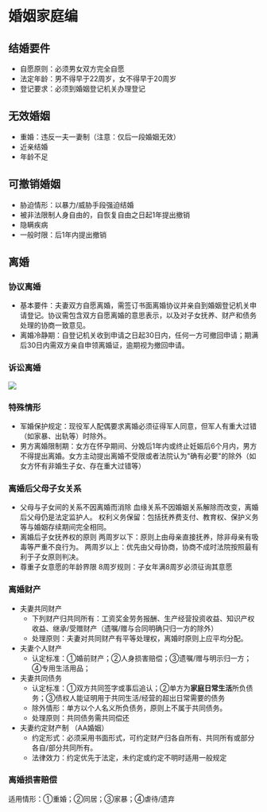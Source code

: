 # 婚姻家庭编
##  结婚要件
- 自愿原则：必须男女双方完全自愿
- 法定年龄：男不得早于22周岁，女不得早于20周岁
- 登记要求：必须到婚姻登记机关办理登记
## 无效婚姻
- 重婚：违反一夫一妻制（注意：仅后一段婚姻无效）
- 近亲结婚
- 年龄不足
## 可撤销婚姻
- 胁迫情形：以暴力/威胁手段强迫结婚
- 被非法限制人身自由的，自恢复自由之日起1年提出撤销
- 隐瞒疾病
-  一般时限：后1年内提出撤销

## 离婚
### 协议离婚
- 基本要件：夫妻双方自愿离婚，需签订书面离婚协议并亲自到婚姻登记机关申请登记。协议需包含双方自愿离婚的意思表示，以及对子女抚养、财产和债务处理的协商一致意见。
- 离婚冷静期：自登记机关收到申请之日起30日内，任何一方可撤回申请；期满后30日内需双方亲自申领离婚证，逾期视为撤回申请。
### 诉讼离婚
![](https://bdct01.baidupcs.com/file/p-1cb628d8a402ac9361c2b079bf5d3c39-40-2025042100-6?bkt=en-3de6f374fcad9f514a94920d227b7f50&fid=282335-250528-&time=1759549493&sign=FDTAXUVGEQlBHSKfWqij-GBWOGYTBgG0KqHy7wNbwoLTVMyJyK6xE-bWU1nm4N0KkPrl67B3bGevCZW6Y%3D&to=139&size=10&sta_dx=10&sta_cs=0&sta_ft=&sta_ct=7&sta_mt=7&fm2=MH%2CBaoding%2CAnywhere%2C%2C%E6%B9%96%E5%8D%97%2Cct&ctime=0&mtime=0&dt3=0&resv0=-1&resv1=0&resv2=rlim&resv3=5&resv4=10&vuk=0&iv=2&vl=0&htype=&randtype=&newver=1&newfm=1&secfm=1&flow_ver=3&pkey=en-b3d350d5b4e398702719353b4157b2fa351b3af0cb2c72a34551c7d1072299e3f5fc957444ca0c9c8d388efb0373268d4ffee6b1ab93e239305a5e1275657320&expires=8h&r=961926818&vbdid=-&fin=p-1cb628d8a402ac9361c2b079bf5d3c39-40-2025042100-6&fn=p-1cb628d8a402ac9361c2b079bf5d3c39-40-2025042100-6&rtype=1&dp-logid=8718415162447287568&dp-callid=0.1&hps=1&tsl=0&csl=0&fsl=-1&csign=dmayhhcqdS1jXSxjkf6DN1P7N8o%3D&so=0&ut=1&uter=4&serv=-1&uc=450737381&ti=66239664855e8068fca2b103d063e44c44ef01ccc866eca7305a5e1275657320&hflag=30&from_type=&adg=n&reqlabel=250528_n_4e5bce59fa48fd28926cf97819d2adc8_0_05b48ece6ca3ad0fe699a3deafd27c53&chkv=5&bid=250528&by=themis)
### 特殊情形
- 军婚保护规定：现役军人配偶要求离婚必须征得军人同意，但军人有重大过错（如家暴、出轨等）时除外。
- 男方离婚限制期：女方在怀孕期间、分娩后1年内或终止妊娠后6个月内，男方不得提出离婚。女方主动提出离婚不受限或者法院认为"确有必要"的除外（如女方怀有非婚生子女、存在重大过错等）
### 离婚后父母子女关系
- 父母与子女间的关系不因离婚而消除 
	血缘关系不因婚姻关系解除而改变，离婚后父母仍是法定监护人。
	权利义务保留：包括抚养费支付、教育权、保护义务等与婚姻存续期间完全相同。
- 离婚后子女抚养权的原则 
	两周岁以下：原则上由母亲直接抚养，除非母亲有吸毒等严重不良行为。
	两周岁以上：优先由父母协商，协商不成时法院按照最有利于子女原则判决。
- 尊重子女意愿的年龄界限 
	8周岁规则：子女年满8周岁必须征询其意愿
### 离婚财产
- 夫妻共同财产 
	- 下列财产归共同所有：工资奖金劳务报酬、生产经营投资收益、知识产权收益、继承/受赠财产（遗嘱/赠与合同明确只归一方的除外）
	- 处理原则：夫妻对共同财产有平等处理权，离婚时原则上应平均分配。
- 夫妻个人财产
	- 认定标准：①婚前财产；②人身损害赔偿；③遗嘱/赠与明示归一方；④专用生活用品；
- 夫妻共同债务
	- 认定标准：①双方共同签字或事后追认；②单方为**家庭日常生活**所负债务；③债权人能证明用于共同生活/经营的超出日常需要的债务
	- 除外情形：单方以个人名义所负债务，原则上不属于共同债务。
	- 处理原则：共同债务需共同偿还
- 夫妻约定财产制 （AA婚姻）
	- 约定形式：必须采用书面形式，可约定财产归各自所有、共同所有或部分各自/部分共同所有。
	- 法律效力：约定优先于法定，未约定或约定不明时适用一般规定 
### 离婚损害赔偿
适用情形：①重婚；②同居；③家暴；④虐待/遗弃